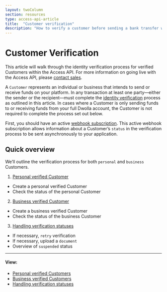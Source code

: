```yaml
---
layout: twoColumn
section: resources
type: access-api-article
title:  "Customer verification"
description: "How to verify a customer before sending a bank transfer with Dwolla's ACH API."
---
```


# Customer Verification

This article will walk through the identity verification process for verified Customers within the Access API. For more information on going live with the Access API, please [contact sales](https://www.dwolla.com/contact).

A `Customer` represents an individual or business that intends to send or receive funds on your platform. In any transaction at least one party—either the sender or the recipient—must complete the [identity verification](https://www.dwolla.com/updates/guide-to-cip-customer-identification-program-dwolla-payments-api/) process as outlined in this article. In cases where a Customer is only sending funds to or receiving funds from your full Dwolla account, the Customer is not required to complete the process set out below.

First, you should have an active [webhook subscription](https://docsv2.dwolla.com/#webhook-subscriptions). This active webhook subscription allows information about a Customer’s `status` in the verification process to be sent asynchronously to your application.
## Quick overview
We’ll outline the verification process for both `personal` and `business` Customers.

1. [Personal verified Customer](/resources/customer-verification/personal-verified-customers.html)
  * Create a personal verified Customer
  * Check the status of the personal Customer
2. [Business verified Customer](/resources/customer-verification/business-verified-customers.html)
  * Create a business verified Customer
  * Check the status of the business Customer
3. [Handling verification statuses](/resources/customer-verification/handling-verification-statuses.html)
  * If necessary, `retry` verification
  * If necessary, upload a `document`
  * Overview of `suspended` status

* * *

#### View:

* [Personal verified Customers](/resources/customer-verification/personal-verified-customers.html)
* [Business verified Customers](/resources/customer-verification/business-verified-customers.html)
* [Handling verification statuses](/resources/customer-verification/handling-verification-statuses.html)
